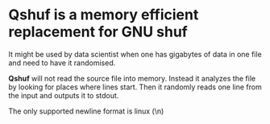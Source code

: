 # Qshuf is a memory efficient replacement for GNU shuf

It might be used by data scientist when one has gigabytes of data in one file and need to have it randomised.

**Qshuf** will not read the source file into memory.
Instead it analyzes the file by looking for places where lines start.
Then it randomly reads one line from the input and outputs it to stdout.

The only supported newline format is linux (\n)
